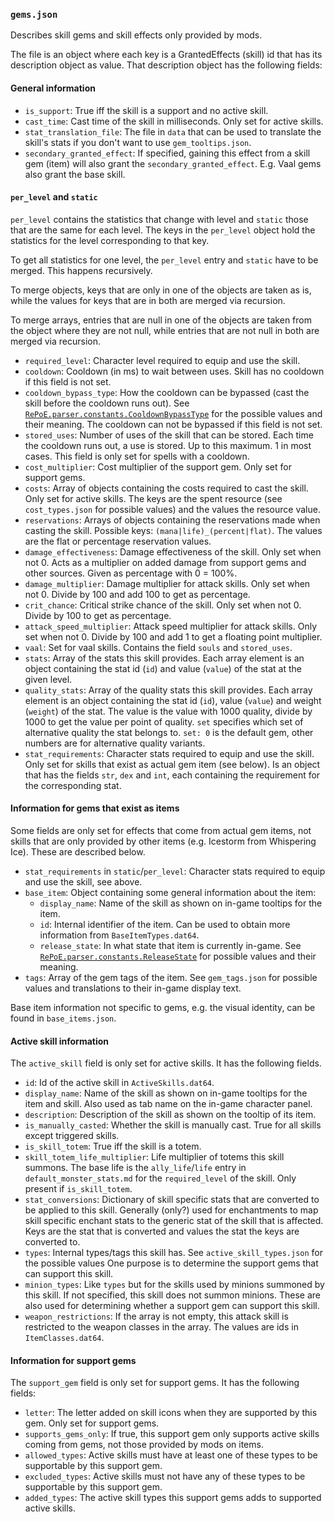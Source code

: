 ### `gems.json`

Describes skill gems and skill effects only provided by mods.

The file is an object where each key is a GrantedEffects (skill) id that has its
description object as value. That description object has the following fields:

#### General information

- `is_support`: True iff the skill is a support and no active skill.
- `cast_time`: Cast time of the skill in milliseconds. Only set for active skills.
- `stat_translation_file`: The file in `data` that can be used to translate the skill's
  stats if you don't want to use `gem_tooltips.json`.
- `secondary_granted_effect`: If specified, gaining this effect from a skill gem (item)
  will also grant the `secondary_granted_effect`. E.g. Vaal gems also grant the base skill.

#### `per_level` and `static`

`per_level` contains the statistics that change with level and `static` those that
are the same for each level. The keys in the `per_level` object hold the
statistics for the level corresponding to that key.

To get all statistics for one level, the `per_level` entry and `static`
have to be merged. This happens recursively.

To merge objects, keys that are only in one of the objects are taken as is, while the
values for keys that are in both are merged via recursion.

To merge arrays, entries that are null in one of the objects are taken from the object
where they are not null, while entries that are not null in both are merged via
recursion.

- `required_level`: Character level required to equip and use the skill.
- `cooldown`: Cooldown (in ms) to wait between uses. Skill has no cooldown if this field
  is not set.
- `cooldown_bypass_type`: How the cooldown can be bypassed (cast the skill before the
  cooldown runs out). See
  [`RePoE.parser.constants.CooldownBypassType`](https://github.com/brather1ng/RePoE/blob/master/RePoE/constants.py#L133)
  for the possible values and their meaning. The cooldown can not be bypassed if this
  field is not set.
- `stored_uses`: Number of uses of the skill that can be stored. Each time the cooldown
  runs out, a use is stored. Up to this maximum. 1 in most cases. This field is only
  set for spells with a cooldown.
- `cost_multiplier`: Cost multiplier of the support gem. Only set for support gems.
- `costs`: Array of objects containing the costs required to cast the skill. Only set for active skills.
  The keys are the spent resource (see `cost_types.json` for possible values) and the values the resource value.
- `reservations`: Arrays of objects containing the reservations made when casting the skill.
  Possible keys: `(mana|life)_(percent|flat)`. The values are the flat or percentage reservation values.
- `damage_effectiveness`: Damage effectiveness of the skill. Only set when not 0.
  Acts as a multiplier on added damage from support gems and other sources.
  Given as percentage with 0 = 100%.
- `damage_multiplier`: Damage multiplier for attack skills. Only set when not 0.
  Divide by 100 and add 100 to get as percentage.
- `crit_chance`: Critical strike chance of the skill. Only set when not 0.
  Divide by 100 to get as percentage.
- `attack_speed_multiplier`: Attack speed multiplier for attack skills. Only set when not 0.
  Divide by 100 and add 1 to get a floating point multiplier.
- `vaal`: Set for vaal skills. Contains the field `souls` and `stored_uses`.
- `stats`: Array of the stats this skill provides. Each array element is an object
  containing the stat id (`id`) and value (`value`) of the stat at the given level.
- `quality_stats`: Array of the quality stats this skill provides. Each array element 
  is an object containing the stat id (`id`), value (`value`) and weight (`weight`) of the stat. The
  value is the value with 1000 quality, divide by 1000 to get the value per
  point of quality.
  `set` specifies which set of alternative quality the stat belongs to. `set: 0` is the default gem, other numbers are
  for alternative quality variants.
- `stat_requirements`: Character stats required to equip and use the skill.
  Only set for skills that exist as actual gem item (see below).
  Is an object that has the fields `str`, `dex` and `int`, each containing the
  requirement for the corresponding stat.

#### Information for gems that exist as items

Some fields are only set for effects that come from actual gem items, not skills that
are only provided by other items (e.g. Icestorm from Whispering Ice). These are
described below.

- `stat_requirements` in `static`/`per_level`: Character stats required to equip and
  use the skill, see above.
- `base_item`: Object containing some general information about the item:
  * `display_name`: Name of the skill as shown on in-game tooltips for the
    item.
  * `id`: Internal identifier of the item. Can be used to obtain more information
    from `BaseItemTypes.dat64`.
  * `release_state`: In what state that item is currently in-game. See
    [`RePoE.parser.constants.ReleaseState`](https://github.com/brather1ng/RePoE/blob/master/RePoE/constants.py#L173)
    for possible values and their meaning. 
- `tags`: Array of the gem tags of the item. See `gem_tags.json` for possible
  values and translations to their in-game display text.

Base item information not specific to gems, e.g. the visual identity, can be found in
`base_items.json`.

#### Active skill information

The `active_skill` field is only set for active skills. It has the following fields.

- `id`: Id of the active skill in `ActiveSkills.dat64`. 
- `display_name`: Name of the skill as shown on in-game tooltips for the item and
  skill. Also used as tab name on the in-game character panel.
- `description`: Description of the skill as shown on the tooltip of its item.
- `is_manually_casted`: Whether the skill is manually cast. True for all skills
  except triggered skills.
- `is_skill_totem`: True iff the skill is a totem.
- `skill_totem_life_multiplier`: Life multiplier of totems this skill summons.
  The base life is the `ally_life`/`life` entry in `default_monster_stats.md` for
  the `required_level` of the skill. Only present if `is_skill_totem`.
- `stat_conversions`: Dictionary of skill specific stats that are converted to be
   applied to this skill. Generally (only?) used for enchantments to map skill
   specific enchant stats to the generic stat of the skill that is affected. Keys
   are the stat that is converted and values the stat the keys are converted to.
- `types`: Internal types/tags this skill has. See `active_skill_types.json` for the possible values
  One purpose is to determine the support gems that can support this skill.
- `minion_types`: Like `types` but for the skills used by minions summoned by this skill.
  If not specified, this skill does not summon minions. These are also used for determining
  whether a support gem can support this skill.
- `weapon_restrictions`: If the array is not empty, this attack skill is restricted
   to the weapon classes in the array. The values are ids in `ItemClasses.dat64`.

#### Information for support gems

The `support_gem` field is only set for support gems. It has the following fields:

- `letter`: The letter added on skill icons when they are supported by this
  gem. Only set for support gems.
- `supports_gems_only`: If true, this support gem only supports active skills coming from gems,
  not those provided by mods on items.
- `allowed_types`: Active skills must have at least one of these types to be supportable
  by this support gem.
- `excluded_types`: Active skills must not have any of these types to be supportable
  by this support gem.
- `added_types`: The active skill types this support gems adds to supported active skills.
